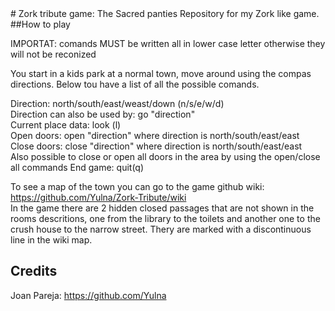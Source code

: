 <snippet>
  <content>
# Zork tribute game: The Sacred panties
Repository for my Zork like game.
##How to play

IMPORTAT: comands MUST be written all in lower case letter otherwise they will not be reconized

You start in a kids park at a normal town, move around using the compas directions.
Below tou have a list of all the possible comands.

Direction: north/south/east/weast/down (n/s/e/w/d)  
Direction can also be used by: go "direction"   
Current place data: look (l)  
Open doors: open "direction" where direction is north/south/east/east  
Close doors: close "direction" where direction is north/south/east/east  
Also possible to close or open all doors in the area by using the open/close all commands
End game: quit(q)  

To see a map of the town you can go to the game github wiki: https://github.com/Yulna/Zork-Tribute/wiki  
In the game there are 2 hidden closed passages that are not shown in the rooms descritions, one from the library to the toilets and another one to the crush house to the narrow street. Thery are marked with a discontinuous line in the wiki map.

## Credits
Joan Pareja: https://github.com/Yulna
</content>
  <tabTrigger></tabTrigger>
</snippet>
